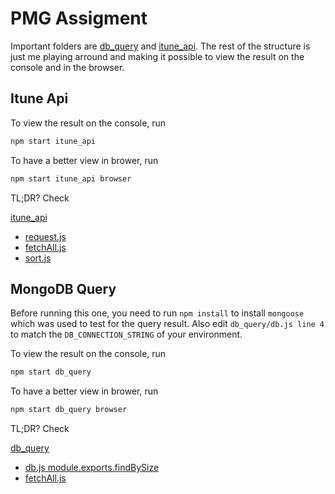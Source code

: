 # PMG Assigment

Important folders are [db_query](https://github.com/julius-ek-hub/pmg_assignment/blob/main/db_query "Open") and [itune_api](https://github.com/julius-ek-hub/pmg_assignment/blob/main/itune_api "Open"). The rest of the structure is just me playing arround and making it possible to view the result on the console and in the browser.

## Itune Api

To view the result on the console, run

```cmd
npm start itune_api
```

To have a better view in brower, run

```cmd
npm start itune_api browser
```

TL;DR? Check

[itune_api](https://github.com/julius-ek-hub/pmg_assignment/blob/main/itune_api "Open")

- [request.js](https://github.com/julius-ek-hub/pmg_assignment/blob/main/itune_api/request.js "Open")
- [fetchAll.js](https://github.com/julius-ek-hub/pmg_assignment/blob/main/itune_api/fetchAll.js "Open")
- [sort.js](https://github.com/julius-ek-hub/pmg_assignment/blob/main/itune_api/sort.js "Open")

## MongoDB Query

Before running this one, you need to run `npm install` to install `mongoose` which was used to test for the query result. Also edit `db_query/db.js line 4` to match the `DB_CONNECTION_STRING` of your environment.

To view the result on the console, run

```cmd
npm start db_query
```

To have a better view in brower, run

```cmd
npm start db_query browser
```

TL;DR? Check

[db_query](https://github.com/julius-ek-hub/pmg_assignment/blob/main/db_query "Open")

- [db.js module.exports.findBySize](https://github.com/julius-ek-hub/pmg_assignment/blob/main/db_query/db.js#L17 "Open")
- [fetchAll.js](https://github.com/julius-ek-hub/pmg_assignment/blob/main/db_query/fetchAll.js "Open")
